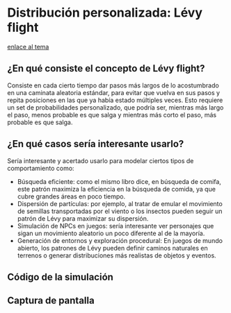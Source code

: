 # Distribución personalizada: Lévy flight
[enlace al tema](https://natureofcode.com/random/#a-custom-distribution-of-random-numbers)
## ¿En qué consiste el concepto de Lévy flight?
Consiste en cada cierto tiempo dar pasos más largos de lo acostumbrado en una caminata aleatoria estándar, para evitar que vuelva en sus pasos y repita posiciones en las que ya había estado múltiples veces. Esto requiere un set de probabilidades personalizado, que podría ser, mientras más largo el paso, menos probable es que salga y mientras más corto el paso, más probable es que salga.
## ¿En qué casos sería interesante usarlo?
Sería interesante y acertado usarlo para modelar ciertos tipos de comportamiento como:
- Búsqueda eficiente: como el mismo libro dice, en búsqueda de comifa, este patrón maximiza la eficiencia en la búsqueda de comida, ya que cubre grandes áreas en poco tiempo.
- Dispersión de partículas: por ejemplo, al tratar de emular el movimiento de semillas transportadas por el viento o los insectos pueden seguir un patrón de Lévy para maximizar su dispersión.
- Simulación de NPCs en juegos: sería interesante ver personajes que sigan un movimiento aleatorio un poco diferente al de la mayoría.
- Generación de entornos y exploración procedural: En juegos de mundo abierto, los patrones de Lévy pueden definir caminos naturales en terrenos o generar distribuciones más realistas de objetos y eventos.
## Código de la simulación

## Captura de pantalla
